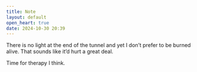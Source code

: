 ```yaml
---
title: Note
layout: default
open_heart: true
date: 2024-10-30 20:39
---
```


There is no light at the end of the tunnel and yet I don’t prefer to be burned alive. That sounds like it’d hurt a great deal.

Time for therapy I think.
